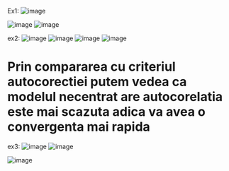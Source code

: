 Ex1:
![image](https://github.com/MistreanuEmanuela/PMP-2023/assets/100144278/b1df6f50-5758-4b7a-994c-880c62248b45)

![image](https://github.com/MistreanuEmanuela/PMP-2023/assets/100144278/c9620601-edc4-4e97-ac7e-854330f7dcef)
![image](https://github.com/MistreanuEmanuela/PMP-2023/assets/100144278/37848c47-fc18-487e-b6d7-88c272f186d1)

ex2:
![image](https://github.com/MistreanuEmanuela/PMP-2023/assets/100144278/588fb0c1-65ca-4bc1-bb5f-1dcb005b6240)
![image](https://github.com/MistreanuEmanuela/PMP-2023/assets/100144278/10cdcf39-5409-4b91-a08c-168c58c06c11)
![image](https://github.com/MistreanuEmanuela/PMP-2023/assets/100144278/b2d9e544-db79-4a55-ae86-dfb6d3ae68f4)
![image](https://github.com/MistreanuEmanuela/PMP-2023/assets/100144278/886f95d8-9c38-4112-984f-e181e610a61f)


# Prin compararea cu criteriul autocorectiei putem vedea ca modelul necentrat are autocorelatia este mai scazuta adica va avea o convergenta mai rapida

ex3:
![image](https://github.com/MistreanuEmanuela/PMP-2023/assets/100144278/b8ed72d4-c81f-495d-ba21-037c6e2a06c8)
![image](https://github.com/MistreanuEmanuela/PMP-2023/assets/100144278/f10be269-e6cf-42b6-a4ed-c103a24193fe)

![image](https://github.com/MistreanuEmanuela/PMP-2023/assets/100144278/9d468c79-885b-474c-ba99-8380e5b3045e)

